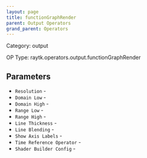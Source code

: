 ```yaml
---
layout: page
title: functionGraphRender
parent: Output Operators
grand_parent: Operators
---
```


Category: output

OP Type: raytk.operators.output.functionGraphRender

## Parameters

* `Resolution` - 
* `Domain Low` - 
* `Domain High` - 
* `Range Low` - 
* `Range High` - 
* `Line Thickness` - 
* `Line Blending` - 
* `Show Axis Labels` - 
* `Time Reference Operator` - 
* `Shader Builder Config` -
